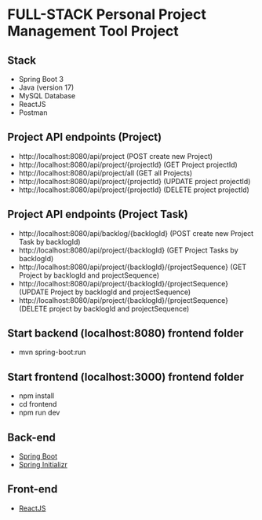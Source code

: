 # FULL-STACK Personal Project Management Tool Project

## Stack

- Spring Boot 3
- Java (version 17)
- MySQL Database
- ReactJS
- Postman

## Project API endpoints (Project)

- http://localhost:8080/api/project (POST create new Project)
- http://localhost:8080/api/project/{projectId} (GET Project projectId)
- http://localhost:8080/api/project/all (GET all Projects)
- http://localhost:8080/api/project/{projectId} (UPDATE project projectId)
- http://localhost:8080/api/project/{projectId} (DELETE project projectId)

## Project API endpoints (Project Task)

- http://localhost:8080/api/backlog/{backlogId} (POST create new Project Task by backlogId)
- http://localhost:8080/api/project/{backlogId} (GET Project Tasks by backlogId)
- http://localhost:8080/api/project/{backlogId}/{projectSequence} (GET Project by backlogId and projectSequence)
- http://localhost:8080/api/project/{backlogId}/{projectSequence} (UPDATE Project by backlogId and projectSequence)
- http://localhost:8080/api/project/{backlogId}/{projectSequence} (DELETE project by backlogId and projectSequence)

## Start backend (localhost:8080) frontend folder

- mvn spring-boot:run

## Start frontend (localhost:3000) frontend folder

- npm install
- cd frontend
- npm run dev

## Back-end

- [Spring Boot](https://spring.io/projects/spring-boot)
- [Spring Initializr](https://start.spring.io/)

## Front-end

- [ReactJS](https://react.dev/)
